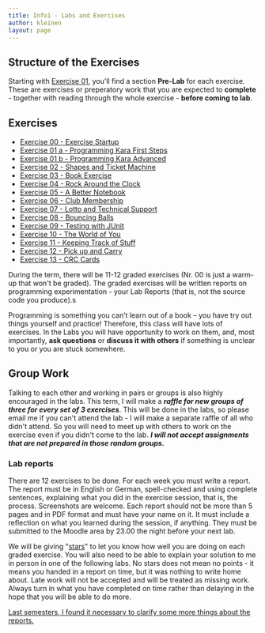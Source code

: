 ```yaml
---
title: Info1 - Labs and Exercises
author: kleinen
layout: page
---
```




## Structure of the Exercises

Starting with [Exercise 01](exercise-01-a.html), you'll find a section **Pre-Lab** for each exercise. These are exercises or preperatory work that you are expected to **complete** - together with reading through the whole exercise - **before coming to lab**.

## Exercises
* [Exercise 00 - Exercise Startup](exercise-00.html)
* [Exercise 01 a - Programming Kara First Steps](exercise-01-a.html)
* [Exercise 01 b - Programming Kara Advanced](exercise-01-b.html)
* [Exercise 02 - Shapes and Ticket Machine](exercise-02.html)
* [Exercise 03 - Book Exercise](exercise-03.html)
* [Exercise 04 - Rock Around the Clock](exercise-04.html)
* [Exercise 05 - A Better Notebook](exercise-05.html)
* [Exercise 06 - Club Membership](exercise-06.html)
* [Exercise 07 - Lotto and Technical Support](exercise-07.html)
* [Exercise 08 - Bouncing Balls  ](exercise-08.html)
* [Exercise 09 - Testing with JUnit](exercise-09.html)
* [Exercise 10 - The World of You](exercise-10.html)
* [Exercise 11 - Keeping Track of Stuff](exercise-11.html)
* [Exercise 12 - Pick up and Carry](exercise-12.html)
* [Exercise 13 - CRC Cards](exercise-13.html)

During the term, there will be 11-12 graded exercises (Nr. 00 is just a warm-up that won't be graded). The graded exercises will be written reports on programming experimentation - your Lab Reports (that is, not the source code you produce).s

Programming is something you can&#8217;t learn out of a book &#8211; you have try out things yourself and practice! Therefore, this class will have lots of exercises. In the Labs you will have opportunity to work on them, and, most importantly, **ask questions**  or **discuss it with others** if something is unclear to you or you are stuck somewhere.

## Group Work
Talking to each other and working in pairs or groups is also highly encouraged in the labs. This term, I will make a ***raffle for new groups of three for every set of 3 exercises***.
This will be done in the labs, so please email me if you can't attend the lab -
I will make a separate raffle of all who didn't attend. So you will need to meet up with others to work on the exercise even if you didn't come to the lab. ***I will not
accept assignments that are not prepared in those random groups.***


### Lab reports
There are 12 exercises to be done. For each week you must write a report. The report must be in English or German, spell-checked and using complete sentences, explaining what you did in the exercise session, that is, the process. Screenshots are welcome. Each report should not be more than 5 pages and in PDF format and must have your name on it. It must include a reflection on what you learned during the session, if anything. They must be submitted to the Moodle area by 23.00 the night before your next lab.

We will be giving "[stars]({{site.baseurl}}general/guideline.html)" to let you know how well you are doing on each graded exercise. You will also need to be able to explain your solution to me in person in one of the following labs. No stars does not mean no points - it means you handed in a report on time, but it was nothing to write home about.
Late work will not be accepted and will be treated as missing work. Always turn in what you have completed on time rather than delaying in the hope that you will be able to do more.

[Last semesters, I found it necessary to clarify some more things about the reports.]({{site.baseurl}}general/guideline.html)
